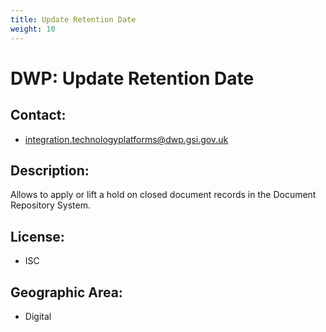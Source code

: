 ```yaml
---
title: Update Retention Date
weight: 10
---
```


# DWP: Update Retention Date

## Contact:
 - [integration.technologyplatforms@dwp.gsi.gov.uk](mailto:integration.technologyplatforms@dwp.gsi.gov.uk)

## Description:
Allows to apply or lift a hold on closed document records in the Document Repository System.

## License:
 - ISC

## Geographic Area:
 - Digital

